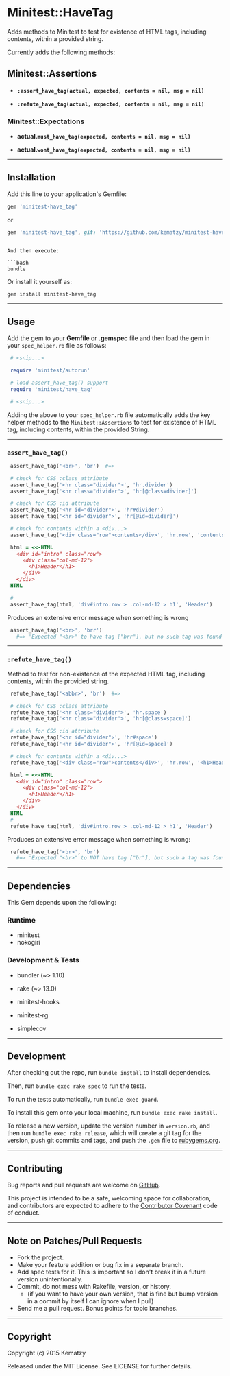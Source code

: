 # Minitest::HaveTag

Adds methods to Minitest to test for existence of HTML tags, including contents,
within a provided string.

Currently adds the following methods:

## Minitest::Assertions

- **`:assert_have_tag(actual, expected, contents = nil, msg = nil)`**

- **`:refute_have_tag(actual, expected, contents = nil, msg = nil)`**

### Minitest::Expectations

- **actual.`must_have_tag(expected, contents = nil, msg = nil)`**

- **actual.`wont_have_tag(expected, contents = nil, msg = nil)`**

---

## Installation

Add this line to your application's Gemfile:

```ruby
gem 'minitest-have_tag'
```

or

```ruby
gem 'minitest-have_tag', git: 'https://github.com/kematzy/minitest-have_tag', branch: 'master'
```
```

And then execute:

```bash
bundle
```

Or install it yourself as:

```bash
gem install minitest-have_tag
```

---

## Usage

Add the gem to your **Gemfile** or **.gemspec** file and then load the gem
in your `spec_helper.rb` file as follows:

```ruby
 # <snip...>

 require 'minitest/autorun'

 # load assert_have_tag() support
 require 'minitest/have_tag'

 # <snip...>
```

Adding the above to your `spec_helper.rb` file automatically adds the key
helper methods to the `Minitest::Assertions` to test for existence of HTML tag,
including contents, within the provided String.

---

### `assert_have_tag()`

```ruby
 assert_have_tag('<br>', 'br')  #=>

 # check for CSS :class attribute
 assert_have_tag('<hr class="divider">', 'hr.divider')
 assert_have_tag('<hr class="divider">', 'hr[@class=divider]')

 # check for CSS :id attribute
 assert_have_tag('<hr id="divider">', 'hr#divider')
 assert_have_tag('<hr id="divider">', 'hr[@id=divider]')

 # check for contents within a <div...>
 assert_have_tag('<div class="row">contents</div>', 'hr.row', 'contents')

 html = <<-HTML
   <div id="intro" class="row">
     <div class="col-md-12">
       <h1>Header</h1>
     </div>
   </div>
 HTML

 #
 assert_have_tag(html, 'div#intro.row > .col-md-12 > h1', 'Header')

```

Produces an extensive error message when something is wrong

```ruby
 assert_have_tag('<br>', 'brr')
   #=> 'Expected "<br>" to have tag ["brr"], but no such tag was found'
```

---

### `:refute_have_tag()`

Method to test for non-existence of the expected HTML tag, including contents,
within the provided string.

```ruby
 refute_have_tag('<abbr>', 'br')  #=>

 # check for CSS :class attribute
 refute_have_tag('<hr class="divider">', 'hr.space')
 refute_have_tag('<hr class="divider">', 'hr[@class=space]')

 # check for CSS :id attribute
 refute_have_tag('<hr id="divider">', 'hr#space')
 refute_have_tag('<hr id="divider">', 'hr[@id=space]')

 # check for contents within a <div...>
 refute_have_tag('<div class="row">contents</div>', 'hr.row', '<h1>Header</h1>')

 html = <<-HTML
   <div id="intro" class="row">
     <div class="col-md-12">
       <h1>Header</h1>
     </div>
   </div>
 HTML
 #
 refute_have_tag(html, 'div#intro.row > .col-md-12 > h1', 'Header')
```

Produces an extensive error message when something is wrong:

```ruby
 refute_have_tag('<br>', 'br')
   #=> 'Expected "<br>" to NOT have tag ["br"], but such a tag was found'
```

---

## Dependencies

This Gem depends upon the following:

### Runtime

- minitest
- nokogiri

### Development & Tests

- bundler (~> 1.10)
- rake (~> 13.0)
- minitest-hooks
- minitest-rg

- simplecov

---

## Development

After checking out the repo, run `bundle install` to install dependencies.

Then, run `bundle exec rake spec` to run the tests.

To run the tests automatically, run `bundle exec guard`.

To install this gem onto your local machine, run `bundle exec rake install`.

To release a new version, update the version number in `version.rb`, and then
run `bundle exec rake release`, which will create a git tag for the version,
push git commits and tags, and push the `.gem` file to
[rubygems.org](https://rubygems.org).

---

## Contributing

Bug reports and pull requests are welcome on [GitHub](https://github.com/kematzy/minitest-have_tag).

This project is intended to be a safe, welcoming space for collaboration, and
contributors are expected to adhere to the
[Contributor Covenant](contributor-covenant.org) code of conduct.

---

## Note on Patches/Pull Requests

- Fork the project.
- Make your feature addition or bug fix in a separate branch.
- Add spec tests for it. This is important so I don't break it in a future
  version unintentionally.
- Commit, do not mess with Rakefile, version, or history.
  - (if you want to have your own version, that is fine but bump version in
    a commit by itself I can ignore when I pull)
- Send me a pull request. Bonus points for topic branches.

---

## Copyright

Copyright (c) 2015 Kematzy

Released under the MIT License. See LICENSE for further details.
